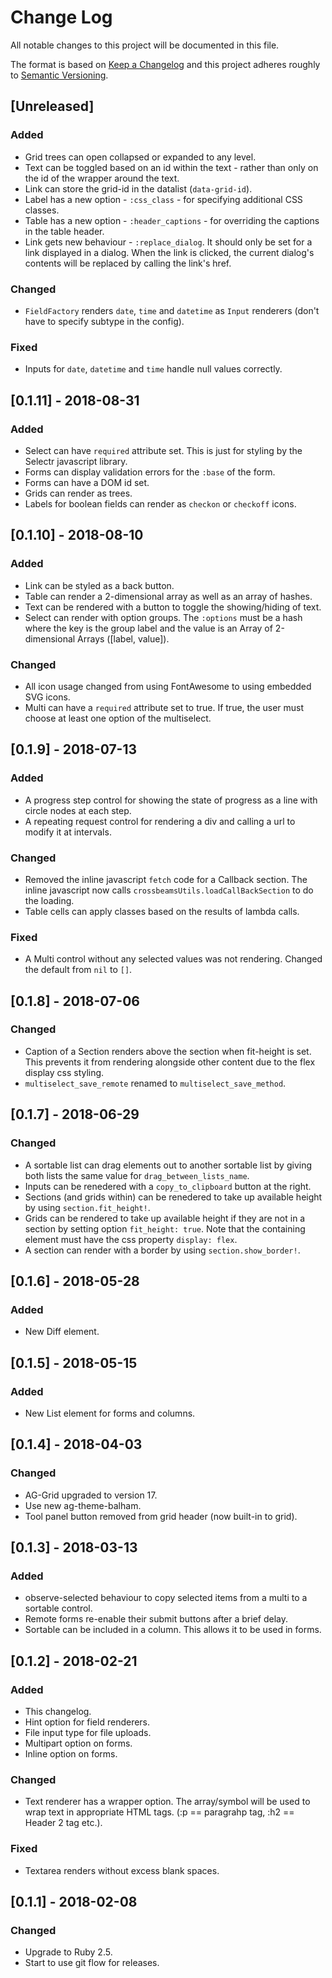 # Change Log
All notable changes to this project will be documented in this file.

The format is based on [Keep a Changelog](http://keepachangelog.com/)
and this project adheres roughly to [Semantic Versioning](http://semver.org/).


## [Unreleased]
### Added
- Grid trees can open collapsed or expanded to any level.
- Text can be toggled based on an id within the text - rather than only on the id of the wrapper around the text.
- Link can store the grid-id in the datalist (`data-grid-id`).
- Label has a new option - `:css_class` - for specifying additional CSS classes.
- Table has a new option - `:header_captions` - for overriding the captions in the table header.
- Link gets new behaviour - `:replace_dialog`. It should only be set for a link displayed in a dialog. When the link is clicked, the current dialog's contents will be replaced by calling the link's href.
### Changed
- `FieldFactory` renders `date`, `time` and `datetime` as `Input` renderers (don't have to specify subtype in the config).
### Fixed
- Inputs for `date`, `datetime` and `time` handle null values correctly.

## [0.1.11] - 2018-08-31
### Added
- Select can have `required` attribute set. This is just for styling by the Selectr javascript library.
- Forms can display validation errors for the `:base` of the form.
- Forms can have a DOM id set.
- Grids can render as trees.
- Labels for boolean fields can render as `checkon` or `checkoff` icons.

## [0.1.10] - 2018-08-10
### Added
- Link can be styled as a back button.
- Table can render a 2-dimensional array as well as an array of hashes.
- Text can be rendered with a button to toggle the showing/hiding of text.
- Select can render with option groups. The `:options` must be a hash where the key is the group label and the value is an Array of 2-dimensional Arrays ([label, value]).
### Changed
- All icon usage changed from using FontAwesome to using embedded SVG icons.
- Multi can have a `required` attribute set to true. If true, the user must choose at least one option of the multiselect.

## [0.1.9] - 2018-07-13
### Added
- A progress step control for showing the state of progress as a line with circle nodes at each step.
- A repeating request control for rendering a div and calling a url to modify it at intervals.
### Changed
- Removed the inline javascript `fetch` code for a Callback section. The inline javascript now calls `crossbeamsUtils.loadCallBackSection` to do the loading.
- Table cells can apply classes based on the results of lambda calls.
### Fixed
- A Multi control without any selected values was not rendering. Changed the default from `nil` to `[]`.

## [0.1.8] - 2018-07-06
### Changed
- Caption of a Section renders above the section when fit-height is set. This prevents it from rendering alongside other content due to the flex display css styling.
- `multiselect_save_remote` renamed to `multiselect_save_method`.

## [0.1.7] - 2018-06-29
### Changed
- A sortable list can drag elements out to another sortable list by giving both lists the same value for `drag_between_lists_name`.
- Inputs can be renedered with a `copy_to_clipboard` button at the right.
- Sections (and grids within) can be renedered to take up available height by using `section.fit_height!`.
- Grids can be rendered to take up available height if they are not in a section by setting option `fit_height: true`. Note that the containing element must have the css property `display: flex`.
- A section can render with a border by using `section.show_border!`.

## [0.1.6] - 2018-05-28
### Added
- New Diff element.

## [0.1.5] - 2018-05-15
### Added
- New List element for forms and columns.

## [0.1.4] - 2018-04-03
### Changed
- AG-Grid upgraded to version 17.
- Use new ag-theme-balham.
- Tool panel button removed from grid header (now built-in to grid).

## [0.1.3] - 2018-03-13
### Added
- observe-selected behaviour to copy selected items from a multi to a sortable control.
- Remote forms re-enable their submit buttons after a brief delay.
- Sortable can be included in a column. This allows it to be used in forms.

## [0.1.2] - 2018-02-21
### Added
- This changelog.
- Hint option for field renderers.
- File input type for file uploads.
- Multipart option on forms.
- Inline option on forms.
### Changed
- Text renderer has a wrapper option. The array/symbol will be used to wrap text in appropriate HTML tags.
  (:p == paragrahp tag, :h2 == Header 2 tag etc.).
### Fixed
- Textarea renders without excess blank spaces.

## [0.1.1] - 2018-02-08
### Changed
- Upgrade to Ruby 2.5.
- Start to use git flow for releases.

